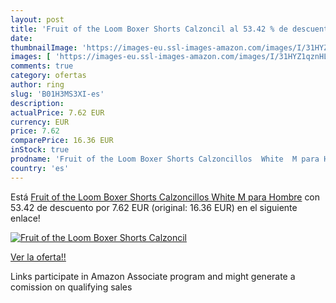 ```yaml
---
layout: post
title: 'Fruit of the Loom Boxer Shorts Calzoncil al 53.42 % de descuento'
date: 
thumbnailImage: 'https://images-eu.ssl-images-amazon.com/images/I/31HYZ1qznHL._SL200_.jpg'
images: [ 'https://images-eu.ssl-images-amazon.com/images/I/31HYZ1qznHL._SL200_.jpg' ]
comments: true
category: ofertas
author: ring
slug: 'B01H3MS3XI-es'
description:
actualPrice: 7.62 EUR
currency: EUR
price: 7.62
comparePrice: 16.36 EUR
inStock: true
prodname: 'Fruit of the Loom Boxer Shorts Calzoncillos  White  M para Hombre'
country: 'es'
---
```


Está [Fruit of the Loom Boxer Shorts Calzoncillos  White  M para Hombre](https://www.amazon.es/dp/B01H3MS3XI/?tag=tolees-21) con 53.42 de descuento por 7.62 EUR (original: 16.36 EUR) en el siguiente enlace!

[![Fruit of the Loom Boxer Shorts Calzoncil](https://images-eu.ssl-images-amazon.com/images/I/31HYZ1qznHL._SL200_.jpg)](https://www.amazon.es/dp/B01H3MS3XI/?tag=tolees-21)

[Ver la oferta!!](https://www.amazon.es/dp/B01H3MS3XI/?tag=tolees-21)

Links participate in Amazon Associate program and might generate a comission on qualifying sales


